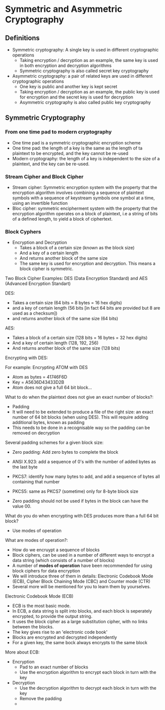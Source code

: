 # Symmetric and Asymmetric Cryptography

## Definitions
- Symmetric cryptography: A single key is used in different cryptographic operations
  - Taking encryption / decryption as an example, the same key is used in both encryption and decryption algorithms
  - Symmetric cryptography is also called secret key cryptography
- Asymmetric cryptography: a pair of related keys are used in different cryptographic operations
  - One key is public and another key is kept secret
  - Taking encryption / decryption as an example, the public key is used for encryption and the secret key is used for decryption
  - Asymmetric cryptography is also called public key cryptography

## Symmetric Cryptography

### From one time pad to modern cryptography

- One time pad is a symmetric cryptographic encryption scheme
- One time pad: the length of a key is the same as the length of ta plaintext to be encrypted, and the key cannot be re-used
- Modern cryptography: the length of a key is independent to the size of a plaintext, and the key can be re-used.

### Stream Cipher and Block Cipher
- Stream cipher: Symmetric encryption system with the property that the encryption algorithm  involves combining a sequence of plaintext symbols with a sequence of keystream symbols one symbol at a time, using an invertible function
- Bloc cipher: symmetric encipherment system with the property that the encryption algorithm operates on a block of plaintext, i.e a string of bits of a defined length, to yield a block of ciphertext.

### Block Cyphers
- Encryption and Decryption
  - Takes a block of a certain size (known as the block size)
  - And a key of a certain length
  - And returns another block of the same size
  - The same key is used for encryption and decryption. This means a block cipher is symmetric.

Two Block Cipher Examples: DES (Data Encryption Standard) and AES (Advanced Encryption Standart)

DES:
- Takes a certain size (64 bits = 8 bytes = 16 hex digits)
- and a key of certain length (56 bits [in fact 64 bits are provided but 8 are used as a checksum])
- and returns another block of the same size (64 bits)

AES:
- Takes a block of a certain size (128 bits = 16 bytes = 32 hex digits)
- And a key of certain length (128, 192, 256)
- And returns another block of the same size (128 bits)

Encrypting with DES:

For example: Encrypting ATOM with DES
- Atom as bytes = 41746F6D
- Key = A5636D43433D2B
- Atom does not give a full 64 bit block...

What to do when the plaintext does not give an exact number of blocks?: 
- Padding
- It will need to be extended to produce a file of the right size: an exact number of 64 bit blocks (when using DES). This will require adding additional bytes, known as padding
- This needs to be done in a recognisable way so the padding can be removed on decryption

Several padding schemes for a given block size:
- Zero padding: Add zero bytes to complete the block
- ANSI X.923: add a sequence of 0's with the number of added bytes as the last byte
- PKCS7: identify how many bytes to add, and add a sequence of bytes all containing that number
- PKCS5: same as PKCS7 (sometime) only for 8-byte block size

- Zero padding should not be used if bytes in the block can have the value 00.

What do you do when encrypting with DES produces more than a full 64 bit block?
- Use modes of operation

What are modes of operation?:
- How do we encruypt a sequence of blocks
- Block ciphers, can be used in a number of different ways to encrypt a data string (which consists of a number of blocks)
- A number of **modes of operation** have been recommended for using block ciphers for data encryption
- We will introduce three of them in details: Electronic Codebook Mode (ECB), Cipher Block Chaining Mode (CBC) and Counter mode (CTR)
- Several more will be mentioned for you to learn them by yourselves.

Electronic Codebook Mode (ECB)
- ECB is the most basic mode.
- In ECB, a data string is split into blocks, and each block is seperately encrypted, to provide the output string.
- It uses the block cipher as a large substitution cipher, with no links between the blocks.
- The key gives rise to an 'electronic code book'
- Blocks are encrypted and decrypted independently
- For a given key, the same bock always encrypts to the same block

More about ECB:
- Encryption
  - Pad to an exact number of blocks
  - Use the encryption algorithm to encrypt each block in turn with the key
- Decryption
  - Use the decryption algorithm to decrypt each block in turn with the key 
  - Remove the padding 
  - 